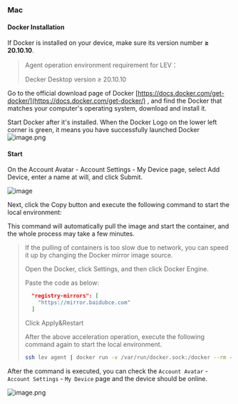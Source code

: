 ### Mac

#### Docker Installation

If Docker is installed on your device, make sure its version number **≥ 20.10.10**.

> Agent operation environment requirement for LEV：
>
> Decker Desktop version ≥ 20.10.10

Go to the official download page of Docker [https://docs.docker.com/get-docker/](https://docs.docker.com/get-docker/) , and find the Docker that matches your computer's operating system, download and install it.

Start Docker after it's installed. When the Docker Logo on the lower left corner is green, it means you have successfully launched Docker
![image.png](https://levimg.s3.cn-northwest-1.amazonaws.com.cn/x/87fe783c-f999-4b50-85f9-99a0080d6561.png)

#### Start

On the Account Avatar - Account Settings - My Device page, select Add Device, enter a name at will, and click Submit.

![image](../_media/device.png)

Next, click the Copy button and execute the following command to start the local environment:

This command will automatically pull the image and start the container, and the whole process may take a few minutes.

> If the pulling of containers is too slow due to network, you can speed it up by changing the Docker mirror image source.
>
> Open the Docker, click Settings, and then click Docker Engine.
>
> Paste the code as below:
> ```json
>   "registry-mirrors": [
>     "https://mirror.baidubce.com"
>   ]
> ```
>
> Click Apply&Restart
>
> After the above acceleration operation, execute the following command again to start the local environment.
>
> ```bash
> ssh lev agent | docker run -v /var/run/docker.sock:/docker --rm -i talentsec/lev
> ```

After the command is executed, you can check the `Account Avatar` - `Account Settings` - `My Device` page and the device should be online.

![image.png](https://levimg.s3.cn-northwest-1.amazonaws.com.cn/x/%E6%88%AA%E5%B1%8F2022-05-29+14.05.37.png)
